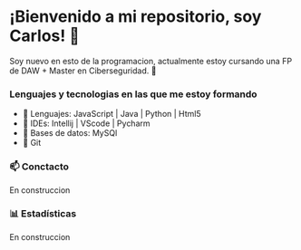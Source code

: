 # ¡Bienvenido a mi repositorio, soy Carlos! 👋  
Soy nuevo en esto de la programacion, actualmente estoy cursando una FP de DAW + Master en Ciberseguridad. 🚀  

###  Lenguajes y tecnologias en las que me estoy formando
- 🔹 Lenguajes: JavaScript | Java | Python |  Html5
- 🔹 IDEs: Intellij | VScode | Pycharm
- 🔹 Bases de datos: MySQl
- 🔹 Git

### 📫 Conctacto 
En construccion

### 📊 Estadísticas  
En construccion

